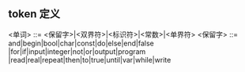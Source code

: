 ## token 定义

<单词> ::= <保留字>|<双界符>|<标识符>|<常数>|<单界符>
<保留字> ::= and|begin|bool|char|const|do|else|end|false |for|if|input|integer|not|or|output|program |read|real|repeat|then|to|true|until|var|while|write
